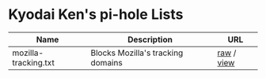 # Kyodai Ken's pi-hole Lists

| Name | Description | URL |
| ---- | ----------- | --- |
| mozilla-tracking.txt | Blocks Mozilla's tracking domains | [raw](https://raw.githubusercontent.com/KyodaiKen/piholelists/master/mozilla-trcking.txt) / [view](mozilla-tracking.txt) |